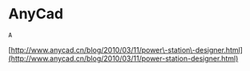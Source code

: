 # AnyCad

`A`

[http://www.anycad.cn/blog/2010/03/11/power\-station\-designer.html](http://www.anycad.cn/blog/2010/03/11/power-station-designer.html)

